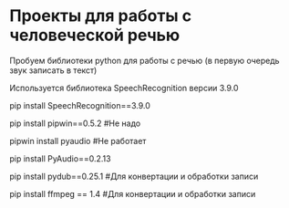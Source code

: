 # Проекты для работы с человеческой речью
Пробуем библиотеки python для работы с речью (в первую очередь звук записать в текст)

Используется библиотека SpeechRecognition версии 3.9.0

pip install SpeechRecognition==3.9.0

pip install pipwin==0.5.2 #Не надо

pipwin install pyaudio #Не работает

pip install PyAudio==0.2.13

pip install pydub==0.25.1 #Для конвертации и обработки записи

pip install ffmpeg == 1.4 #Для конвертации и обработки записи